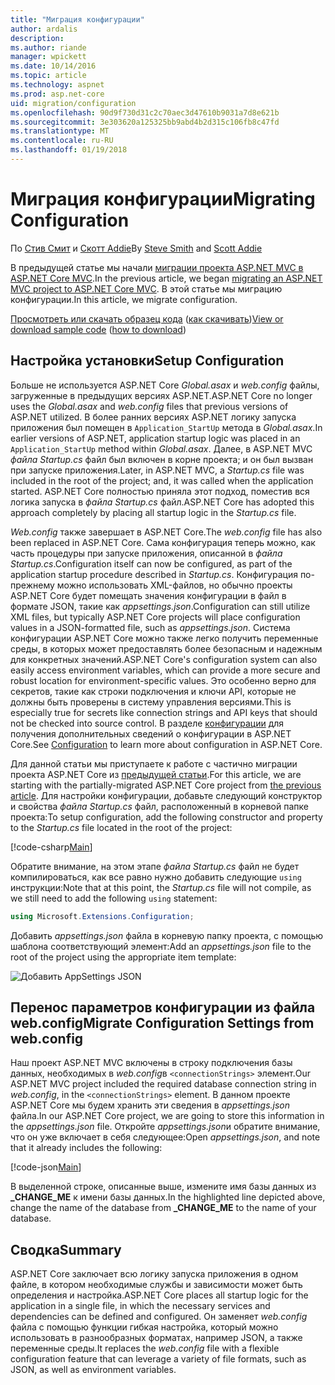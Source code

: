 ```yaml
---
title: "Миграция конфигурации"
author: ardalis
description: 
ms.author: riande
manager: wpickett
ms.date: 10/14/2016
ms.topic: article
ms.technology: aspnet
ms.prod: asp.net-core
uid: migration/configuration
ms.openlocfilehash: 90d9f730d31c2c70aec3d47610b9031a7d8e621b
ms.sourcegitcommit: 3e303620a125325bb9abd4b2d315c106fb8c47fd
ms.translationtype: MT
ms.contentlocale: ru-RU
ms.lasthandoff: 01/19/2018
---
```

# <a name="migrating-configuration"></a><span data-ttu-id="624ae-102">Миграция конфигурации</span><span class="sxs-lookup"><span data-stu-id="624ae-102">Migrating Configuration</span></span>

<span data-ttu-id="624ae-103">По [Стив Смит](https://ardalis.com/) и [Скотт Addie](https://scottaddie.com)</span><span class="sxs-lookup"><span data-stu-id="624ae-103">By [Steve Smith](https://ardalis.com/) and [Scott Addie](https://scottaddie.com)</span></span>

<span data-ttu-id="624ae-104">В предыдущей статье мы начали [миграции проекта ASP.NET MVC в ASP.NET Core MVC](mvc.md).</span><span class="sxs-lookup"><span data-stu-id="624ae-104">In the previous article, we began [migrating an ASP.NET MVC project to ASP.NET Core MVC](mvc.md).</span></span> <span data-ttu-id="624ae-105">В этой статье мы миграцию конфигурации.</span><span class="sxs-lookup"><span data-stu-id="624ae-105">In this article, we migrate configuration.</span></span>

<span data-ttu-id="624ae-106">[Просмотреть или скачать образец кода](https://github.com/aspnet/Docs/tree/master/aspnetcore/migration/configuration/samples) ([как скачивать](xref:tutorials/index#how-to-download-a-sample))</span><span class="sxs-lookup"><span data-stu-id="624ae-106">[View or download sample code](https://github.com/aspnet/Docs/tree/master/aspnetcore/migration/configuration/samples) ([how to download](xref:tutorials/index#how-to-download-a-sample))</span></span>

## <a name="setup-configuration"></a><span data-ttu-id="624ae-107">Настройка установки</span><span class="sxs-lookup"><span data-stu-id="624ae-107">Setup Configuration</span></span>

<span data-ttu-id="624ae-108">Больше не используется ASP.NET Core *Global.asax* и *web.config* файлы, загруженные в предыдущих версиях ASP.NET.</span><span class="sxs-lookup"><span data-stu-id="624ae-108">ASP.NET Core no longer uses the *Global.asax* and *web.config* files that previous versions of ASP.NET utilized.</span></span> <span data-ttu-id="624ae-109">В более ранних версиях ASP.NET логику запуска приложения был помещен в `Application_StartUp` метода в *Global.asax*.</span><span class="sxs-lookup"><span data-stu-id="624ae-109">In earlier versions of ASP.NET, application startup logic was placed in an `Application_StartUp` method within *Global.asax*.</span></span> <span data-ttu-id="624ae-110">Далее, в ASP.NET MVC *файла Startup.cs* файл был включен в корне проекта; и он был вызван при запуске приложения.</span><span class="sxs-lookup"><span data-stu-id="624ae-110">Later, in ASP.NET MVC, a *Startup.cs* file was included in the root of the project; and, it was called when the application started.</span></span> <span data-ttu-id="624ae-111">ASP.NET Core полностью приняла этот подход, поместив вся логика запуска в *файла Startup.cs* файл.</span><span class="sxs-lookup"><span data-stu-id="624ae-111">ASP.NET Core has adopted this approach completely by placing all startup logic in the *Startup.cs* file.</span></span>

<span data-ttu-id="624ae-112">*Web.config* также завершает в ASP.NET Core.</span><span class="sxs-lookup"><span data-stu-id="624ae-112">The *web.config* file has also been replaced in ASP.NET Core.</span></span> <span data-ttu-id="624ae-113">Сама конфигурация теперь можно, как часть процедуры при запуске приложения, описанной в *файла Startup.cs*.</span><span class="sxs-lookup"><span data-stu-id="624ae-113">Configuration itself can now be configured, as part of the application startup procedure described in *Startup.cs*.</span></span> <span data-ttu-id="624ae-114">Конфигурация по-прежнему можно использовать XML-файлов, но обычно проекты ASP.NET Core будет помещать значения конфигурации в файл в формате JSON, такие как *appsettings.json*.</span><span class="sxs-lookup"><span data-stu-id="624ae-114">Configuration can still utilize XML files, but typically ASP.NET Core projects will place configuration values in a JSON-formatted file, such as *appsettings.json*.</span></span> <span data-ttu-id="624ae-115">Система конфигурации ASP.NET Core можно также легко получить переменные среды, в которых может предоставлять более безопасным и надежным для конкретных значений.</span><span class="sxs-lookup"><span data-stu-id="624ae-115">ASP.NET Core's configuration system can also easily access environment variables, which can provide a more secure and robust location for environment-specific values.</span></span> <span data-ttu-id="624ae-116">Это особенно верно для секретов, такие как строки подключения и ключи API, которые не должны быть проверены в систему управления версиями.</span><span class="sxs-lookup"><span data-stu-id="624ae-116">This is especially true for secrets like connection strings and API keys that should not be checked into source control.</span></span> <span data-ttu-id="624ae-117">В разделе [конфигурации](xref:fundamentals/configuration/index) для получения дополнительных сведений о конфигурации в ASP.NET Core.</span><span class="sxs-lookup"><span data-stu-id="624ae-117">See [Configuration](xref:fundamentals/configuration/index) to learn more about configuration in ASP.NET Core.</span></span>

<span data-ttu-id="624ae-118">Для данной статьи мы приступаете к работе с частично миграции проекта ASP.NET Core из [предыдущей статьи](mvc.md).</span><span class="sxs-lookup"><span data-stu-id="624ae-118">For this article, we are starting with the partially-migrated ASP.NET Core project from [the previous article](mvc.md).</span></span> <span data-ttu-id="624ae-119">Для настройки конфигурации, добавьте следующий конструктор и свойства *файла Startup.cs* файл, расположенный в корневой папке проекта:</span><span class="sxs-lookup"><span data-stu-id="624ae-119">To setup configuration, add the following constructor and property to the *Startup.cs* file located in the root of the project:</span></span>

[!code-csharp[Main](configuration/samples/WebApp1/src/WebApp1/Startup.cs?range=11-21)]

<span data-ttu-id="624ae-120">Обратите внимание, на этом этапе *файла Startup.cs* файл не будет компилироваться, как все равно нужно добавить следующие `using` инструкции:</span><span class="sxs-lookup"><span data-stu-id="624ae-120">Note that at this point, the *Startup.cs* file will not compile, as we still need to add the following `using` statement:</span></span>

```csharp
using Microsoft.Extensions.Configuration;
```

<span data-ttu-id="624ae-121">Добавить *appsettings.json* файла в корневую папку проекта, с помощью шаблона соответствующий элемент:</span><span class="sxs-lookup"><span data-stu-id="624ae-121">Add an *appsettings.json* file to the root of the project using the appropriate item template:</span></span>

![Добавить AppSettings JSON](configuration/_static/add-appsettings-json.png)

## <a name="migrate-configuration-settings-from-webconfig"></a><span data-ttu-id="624ae-123">Перенос параметров конфигурации из файла web.config</span><span class="sxs-lookup"><span data-stu-id="624ae-123">Migrate Configuration Settings from web.config</span></span>

<span data-ttu-id="624ae-124">Наш проект ASP.NET MVC включены в строку подключения базы данных, необходимых в *web.config*в `<connectionStrings>` элемент.</span><span class="sxs-lookup"><span data-stu-id="624ae-124">Our ASP.NET MVC project included the required database connection string in *web.config*, in the `<connectionStrings>` element.</span></span> <span data-ttu-id="624ae-125">В данном проекте ASP.NET Core мы будем хранить эти сведения в *appsettings.json* файла.</span><span class="sxs-lookup"><span data-stu-id="624ae-125">In our ASP.NET Core project, we are going to store this information in the *appsettings.json* file.</span></span> <span data-ttu-id="624ae-126">Откройте *appsettings.json*и обратите внимание, что он уже включает в себя следующее:</span><span class="sxs-lookup"><span data-stu-id="624ae-126">Open *appsettings.json*, and note that it already includes the following:</span></span>

[!code-json[Main](../migration/configuration/samples/WebApp1/src/WebApp1/appsettings.json?highlight=4)]


<span data-ttu-id="624ae-127">В выделенной строке, описанные выше, измените имя базы данных из **_CHANGE_ME** к имени базы данных.</span><span class="sxs-lookup"><span data-stu-id="624ae-127">In the highlighted line depicted above, change the name of the database from **_CHANGE_ME** to the name of your database.</span></span>

## <a name="summary"></a><span data-ttu-id="624ae-128">Сводка</span><span class="sxs-lookup"><span data-stu-id="624ae-128">Summary</span></span>

<span data-ttu-id="624ae-129">ASP.NET Core заключает всю логику запуска приложения в одном файле, в котором необходимые службы и зависимости может быть определения и настройка.</span><span class="sxs-lookup"><span data-stu-id="624ae-129">ASP.NET Core places all startup logic for the application in a single file, in which the necessary services and dependencies can be defined and configured.</span></span> <span data-ttu-id="624ae-130">Он заменяет *web.config* файла с помощью функции гибкая настройка, который можно использовать в разнообразных форматах, например JSON, а также переменные среды.</span><span class="sxs-lookup"><span data-stu-id="624ae-130">It replaces the *web.config* file with a flexible configuration feature that can leverage a variety of file formats, such as JSON, as well as environment variables.</span></span>
